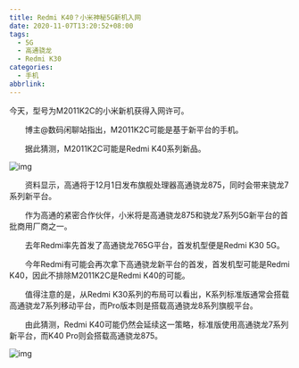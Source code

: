 ```yaml
---
title: Redmi K40？小米神秘5G新机入网
date: 2020-11-07T13:20:52+08:00
tags:
  - 5G
  - 高通骁龙
  - Redmi K30
categories:
  - 手机
abbrlink:
---
```


今天，型号为M2011K2C的小米新机获得入网许可。

　　博主@数码闲聊站指出，M2011K2C可能是基于新平台的手机。

　　据此猜测，M2011K2C可能是Redmi K40系列新品。

![img](https://cdn.jsdelivr.net/gh/yakeing/Documentation@main/Hexo/images/133d-kcaeqzy3094960.png)

　　资料显示，高通将于12月1日发布旗舰处理器高通骁龙875，同时会带来骁龙7系列新平台。

　　作为高通的紧密合作伙伴，小米将是高通骁龙875和骁龙7系列5G新平台的首批商用厂商之一。

　　去年Redmi率先首发了高通骁龙765G平台，首发机型便是Redmi K30 5G。

　　今年Redmi有可能会再次拿下高通骁龙新平台的首发，首发机型可能是Redmi K40，因此不排除M2011K2C是Redmi K40的可能。

　　值得注意的是，从Redmi K30系列的布局可以看出，K系列标准版通常会搭载高通骁龙7系列移动平台，而Pro版本则是搭载高通骁龙8系列旗舰平台。

　　由此猜测，Redmi K40可能仍然会延续这一策略，标准版使用高通骁龙7系列新平台，而K40 Pro则会搭载高通骁龙875。

![img](https://cdn.jsdelivr.net/gh/yakeing/Documentation@main/Hexo/images/839a-kcaeqzy3094958.jpg)